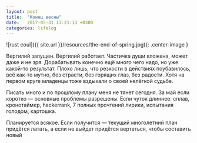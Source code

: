 ```yaml
---
layout: post
title:  "Конец весны"
date:   2017-05-31 13:21:13 +0300
categories: lifelog
---
```


![rust coul]({{ site.url }}/resources/the-end-of-spring.jpg){: .center-image }

Вергилий запущен. Вергилий работает. Частичка души вложена, может даже и не зря. Дорабатывать конечно ещё много чего надо, но уже какой-то результат. Плохо лишь, что резкости в действиях поубавилось, всё как-то мутно, без страсти, без горящих глаз, без радости. Хотя на первом круге младенцы тоже вздыхали о своей нелёгкой судьбе.


Писать много и по прошлому плану меня не тянет сегодня. За май если коротко — основные проблемы разрешены. Если чуток длиннее: сплав, кронотаймер, hackerrank, 7 полных прочтений лирики, испытания голодом, картошка.

Планируется всякое. Если получится — текущий многолетний план придётся латать, а если не выйдет придётся вертеться, чтобы составить новый

